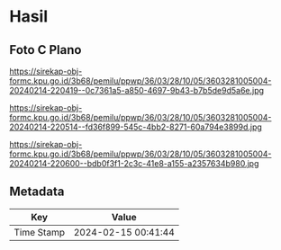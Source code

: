 # Hasil

## Foto C Plano

https://sirekap-obj-formc.kpu.go.id/3b68/pemilu/ppwp/36/03/28/10/05/3603281005004-20240214-220419--0c7361a5-a850-4697-9b43-b7b5de9d5a6e.jpg

https://sirekap-obj-formc.kpu.go.id/3b68/pemilu/ppwp/36/03/28/10/05/3603281005004-20240214-220514--fd36f899-545c-4bb2-8271-60a794e3899d.jpg

https://sirekap-obj-formc.kpu.go.id/3b68/pemilu/ppwp/36/03/28/10/05/3603281005004-20240214-220600--bdb0f3f1-2c3c-41e8-a155-a2357634b980.jpg


## Metadata

| Key        | Value               |
| ---------- | ------------------- |
| Time Stamp | 2024-02-15 00:41:44 |



